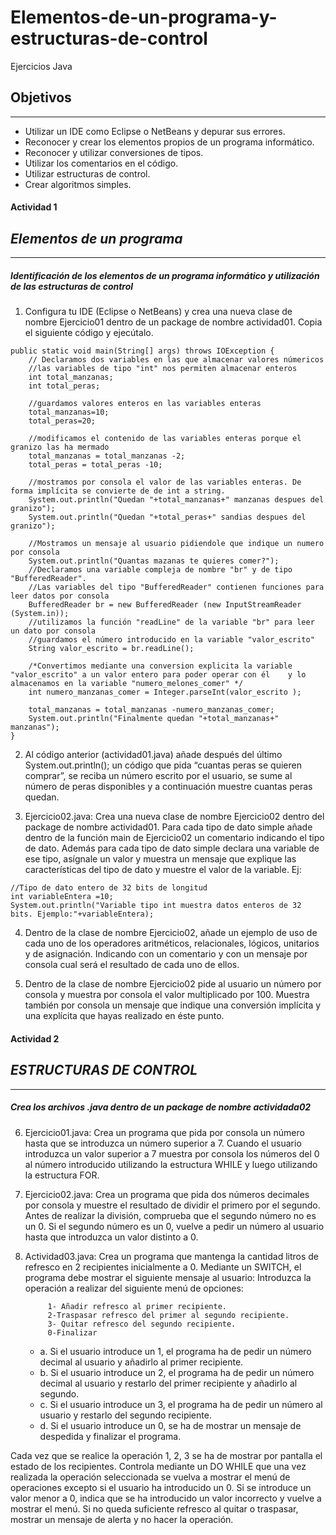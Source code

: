 # Elementos-de-un-programa-y-estructuras-de-control
Ejercicios Java

## Objetivos
---

-	Utilizar un IDE como Eclipse o NetBeans y depurar sus errores.
-	Reconocer y crear los elementos propios de un programa informático.
-	Reconocer y utilizar conversiones de tipos.
-	Utilizar los comentarios en el código.
-	Utilizar estructuras de control.
-	Crear algoritmos simples.


#### Actividad 1
## *Elementos de un programa*
---

##### **Identificación de los elementos de un programa informático y utilización de las estructuras de control**


1. Configura tu IDE (Eclipse o NetBeans) y crea una nueva clase de nombre  Ejercicio01 dentro de un package de nombre actividad01. Copia el siguiente código y ejecútalo. 

```
public static void main(String[] args) throws IOException {
    // Declaramos dos variables en las que almacenar valores númericos
    //las variables de tipo "int" nos permiten almacenar enteros
    int total_manzanas; 
    int total_peras;

    //guardamos valores enteros en las variables enteras
    total_manzanas=10;
    total_peras=20;

    //modificamos el contenido de las variables enteras porque el granizo las ha mermado
    total_manzanas = total_manzanas -2;
    total_peras = total_peras -10;

    //mostramos por consola el valor de las variables enteras. De forma implícita se convierte de de int a string.
    System.out.println("Quedan "+total_manzanas+" manzanas despues del granizo");
    System.out.println("Quedan "+total_peras+" sandias despues del granizo");

    //Mostramos un mensaje al usuario pidiendole que indique un numero por consola
    System.out.println("Quantas mazanas te quieres comer?");
    //Declaramos una variable compleja de nombre "br" y de tipo "BufferedReader".
    //Las variables del tipo "BufferedReader" contienen funciones para leer datos por consola
    BufferedReader br = new BufferedReader (new InputStreamReader (System.in));
    //utilizamos la función "readLine" de la variable "br" para leer un dato por consola
    //guardamos el número introducido en la variable "valor_escrito"
    String valor_escrito = br.readLine();

    /*Convertimos mediante una conversion explicita la variable "valor_escrito" a un valor entero para poder operar con él    y lo almacenamos en la variable "numero_melones_comer" */
    int numero_manzanas_comer = Integer.parseInt(valor_escrito );

    total_manzanas = total_manzanas -numero_manzanas_comer;
    System.out.println("Finalmente quedan "+total_manzanas+" manzanas");	  
}
```

2. Al código anterior (actividad01.java) añade después del último System.out.println();  un código que pida “cuantas peras se quieren comprar”, se reciba un número escrito por el usuario, se sume  al número de peras disponibles y a continuación muestre cuantas peras quedan. 

3. Ejercicio02.java: Crea una nueva clase de nombre Ejercicio02 dentro del package de nombre actividad01. 
Para cada tipo de dato simple añade dentro de la función main de Ejercicio02  un comentario indicando el tipo de dato. Además  para cada tipo de dato simple declara una variable de ese tipo, asígnale un valor y muestra un mensaje que explique las características del tipo de dato y muestre el valor de la variable. 
Ej:
```
//Tipo de dato entero de 32 bits de longitud
int variableEntera =10;
System.out.println("Variable tipo int muestra datos enteros de 32 bits. Ejemplo:"+variableEntera);
```

4.	Dentro de la clase de nombre Ejercicio02, añade un ejemplo de uso de cada uno de los operadores aritméticos,  relacionales, lógicos, unitarios y de asignación. Indicando con un comentario y con un mensaje por consola cual será el resultado de cada uno de ellos.

5.	Dentro de la clase de nombre Ejercicio02 pide al usuario un número por consola y muestra por consola el valor multiplicado por 100. Muestra también por consola un mensaje que indique una conversión implícita y una explícita que hayas realizado en éste punto.




#### Actividad 2
## *ESTRUCTURAS DE CONTROL*
---

##### **Crea los archivos .java dentro de un package de nombre actividada02**


6. Ejercicio01.java: Crea un programa que pida por consola un número hasta que se introduzca un número superior a 7. Cuando el usuario introduzca un valor superior a 7 muestra por consola los números del 0 al número introducido utilizando la estructura WHILE y luego utilizando la estructura FOR.

7. Ejercicio02.java: Crea un programa que pida dos números decimales por consola y muestre el resultado de dividir el primero por el segundo. Antes de realizar la división, comprueba que el segundo número no es un 0. Si el segundo número es un 0, vuelve a pedir un número al usuario hasta que introduzca un valor distinto a 0.

8. Actividad03.java: Crea un programa que mantenga la cantidad litros de refresco en 2 recipientes inicialmente a 0. Mediante un SWITCH, el programa debe mostrar el siguiente mensaje al usuario:
Introduzca la operación a realizar del siguiente menú de opciones:

			1- Añadir refresco al primer recipiente.
			2-Traspasar refresco del primer al segundo recipiente.
			3- Quitar refresco del segundo recipiente.
			0-Finalizar

    * a.	Si el usuario introduce un 1, el programa ha de pedir un número decimal al usuario y añadirlo al primer recipiente.
    * b.	Si el usuario introduce un 2, el programa ha de pedir un número decimal al usuario y restarlo del primer recipiente y añadirlo al segundo.
    * c.	Si el usuario introduce un 3, el programa ha de pedir un número al usuario y restarlo  del segundo recipiente.
    * d.	Si el usuario introduce un 0, se ha de mostrar un mensaje de despedida y finalizar el programa.

Cada vez que se realice la operación 1, 2, 3  se ha de mostrar por pantalla el estado de los recipientes.
Controla mediante un DO WHILE que una vez realizada la operación seleccionada  se vuelva a mostrar el menú de operaciones excepto si el usuario ha introducido un 0. 
Si se introduce un valor menor a 0, indica que se ha introducido un valor incorrecto y vuelve a mostrar el menú.
Si no queda suficiente refresco al quitar o traspasar, mostrar un mensaje de alerta y no hacer la operación.


